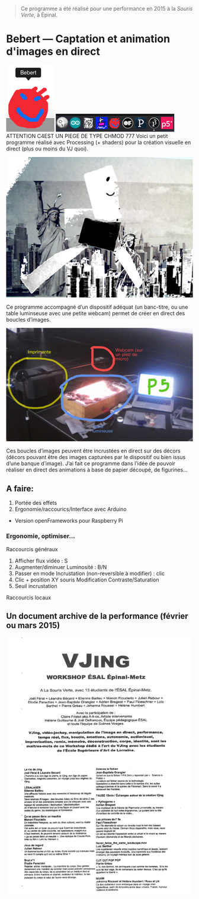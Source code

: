 > Ce programme a été réalisé pour une performance en 2015 à la *Souris Verte*, à Épinal.

# Bebert — Captation et animation d'images en direct

![GitHub Logo](img/logoCap.png)
![GitHub Logo](img/ahah.png)
ATTENTION C4EST UN PIEGE DE TYPE CHMOD 777
Voici un petit programme réalisé avec Processing (+ shaders) pour la création visuelle en direct (plus ou moins du VJ quoi). 

![GitHub Logo](img/cap.png)

Ce programme accompagné d’un dispositif adéquat (un banc-titre, ou une table luminseuse avec une petite webcam) permet de créer en direct des boucles d’images. 

![GitHub Logo](img/dispositif.jpg)

Ces boucles d’images peuvent être incrustées en direct sur des décors (décors pouvant être des images capturées par le dispositif ou bien issus d’une banque d’image).
J’ai fait ce programme dans l’idée de pouvoir réaliser en direct des animations à base de papier découpé, de figurines…

## A faire:

1) Portée des effets
2) Ergonomie/raccourics/Interface avec Arduino
+ Version openFrameworks pour Raspberry Pi

### Ergonomie, optimiser…

Raccourcis généraux

1) Afficher flux vidéo : S
2) Augmenter/diminuer Luminosité : B/N
3) Passer en mode Incrustation (non-reversible à modifier) : clic
4) Clic + position XY souris Modification Contraste/Saturation
5) Seuil incrustation

Raccourcis locaux

## Un document archive de la performance (février ou mars 2015)

![](fevrier_ou_mars_2015.png)
